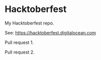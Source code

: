 # Hacktoberfest

My Hacktoberfest repo.

See: https://hacktoberfest.digitalocean.com

Pull request 1.

Pull request 2.
